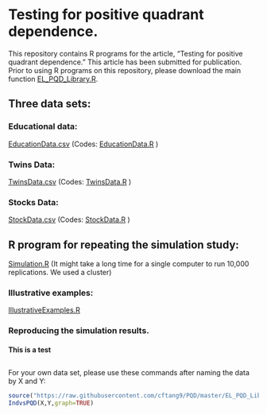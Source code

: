 # Testing for positive quadrant dependence.

This repository contains R programs for the article, “Testing for positive quadrant dependence.” 
This article has been submitted for publication. 
Prior to using R programs on this repository, please download the main function [EL_PQD_Library.R](https://raw.githubusercontent.com/cftang9/PQD/blob/master/EL_PQD_Library.R). 

## Three data sets:

### Educational data: 

[EducationData.csv](https://raw.githubusercontent.com/cftang9/PQD/blob/master/EducationData.csv) 
(Codes: [EducationData.R](https://raw.githubusercontent.com/cftang9/PQD/blob/master/EducationData.R) )

### Twins Data:  

[TwinsData.csv](https://raw.githubusercontent.com/cftang9/PQD/blob/master/TwinsData.csv) 
(Codes: [TwinsData.R](https://raw.githubusercontent.com/cftang9/PQD/blob/master/TwinsData.R) )

### Stocks Data: 

[StockData.csv](https://raw.githubusercontent.com/cftang9/PQD/blob/master/StockData.csv) 
(Codes: [StockData.R](https://raw.githubusercontent.com/cftang9/PQD/blob/master/StockData.R) )

## R program for repeating the simulation study: 
[Simulation.R](https://raw.githubusercontent.com/cftang9/PQD/blob/master/Simulation.R)
(It might take a long time for a single computer to run 10,000 replications. We used a cluster)

### Illustrative examples: 

[IllustrativeExamples.R](https://raw.githubusercontent.com/cftang9/PQD/blob/master/IllustrativeExamples.R)

### Reproducing the simulation results. 

#### This is a test

## 
For your own data set, please use these commands after naming the data by X and Y:
```R
source("https://raw.githubusercontent.com/cftang9/PQD/master/EL_PQD_Library.R")
IndvsPQD(X,Y,graph=TRUE)
```
